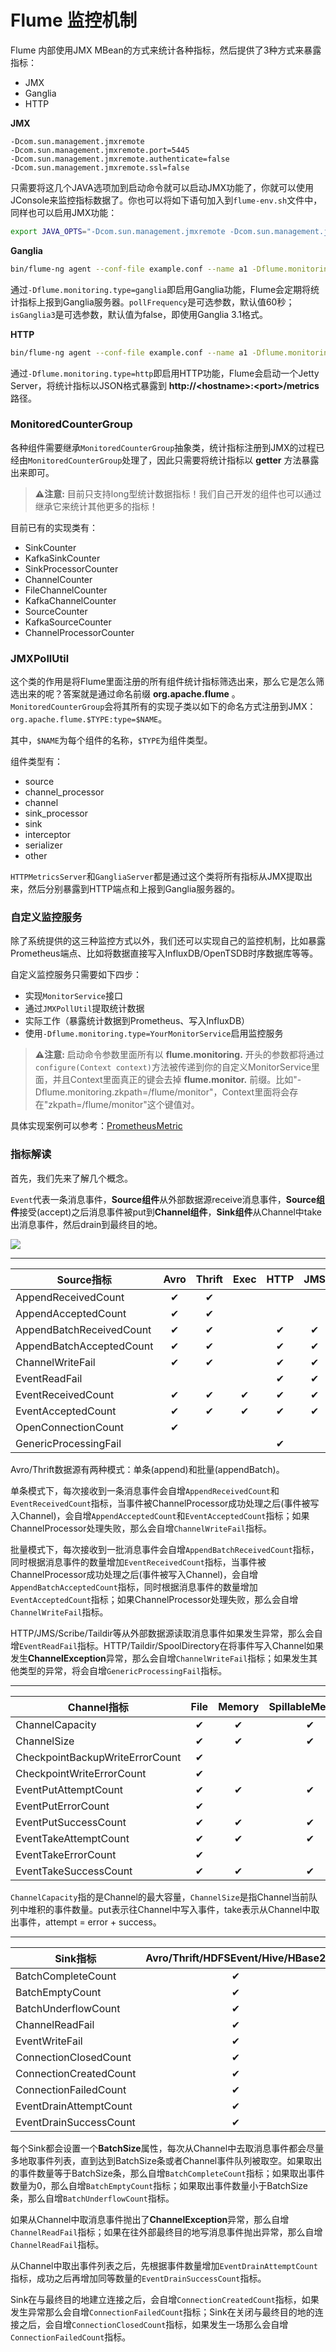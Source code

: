 # Flume 监控机制

Flume 内部使用JMX MBean的方式来统计各种指标，然后提供了3种方式来暴露指标：

- JMX
- Ganglia
- HTTP

**JMX**

```
-Dcom.sun.management.jmxremote 
-Dcom.sun.management.jmxremote.port=5445 
-Dcom.sun.management.jmxremote.authenticate=false 
-Dcom.sun.management.jmxremote.ssl=false
```

只需要将这几个JAVA选项加到启动命令就可以启动JMX功能了，你就可以使用JConsole来监控指标数据了。你也可以将如下语句加入到`flume-env.sh`文件中，同样也可以启用JMX功能：

```bash
export JAVA_OPTS="-Dcom.sun.management.jmxremote -Dcom.sun.management.jmxremote.port=5445 -Dcom.sun.management.jmxremote.authenticate=false -Dcom.sun.management.jmxremote.ssl=false"
```

**Ganglia**

```bash
bin/flume-ng agent --conf-file example.conf --name a1 -Dflume.monitoring.type=ganglia -Dflume.monitoring.hosts=com.example:1234,com.example2:5455 -Dflume.monitoring.pollFrequency=60 -Dflume.monitoring.isGanglia3=false
```

通过`-Dflume.monitoring.type=ganglia`即启用Ganglia功能，Flume会定期将统计指标上报到Ganglia服务器。`pollFrequency`是可选参数，默认值60秒；`isGanglia3`是可选参数，默认值为false，即使用Ganglia 3.1格式。

**HTTP**

```bash
bin/flume-ng agent --conf-file example.conf --name a1 -Dflume.monitoring.type=http -Dflume.monitoring.port=34545
```

通过`-Dflume.monitoring.type=http`即启用HTTP功能，Flume会启动一个Jetty Server，将统计指标以JSON格式暴露到 **http://\<hostname>:\<port>/metrics** 路径。

### MonitoredCounterGroup

各种组件需要继承`MonitoredCounterGroup`抽象类，统计指标注册到JMX的过程已经由`MonitoredCounterGroup`处理了，因此只需要将统计指标以 **getter** 方法暴露出来即可。

> **⚠️注意:** 目前只支持long型统计数据指标！我们自己开发的组件也可以通过继承它来统计其他更多的指标！

目前已有的实现类有：

- SinkCounter
- KafkaSinkCounter
- SinkProcessorCounter
- ChannelCounter
- FileChannelCounter
- KafkaChannelCounter
- SourceCounter
- KafkaSourceCounter
- ChannelProcessorCounter

### JMXPollUtil

这个类的作用是将Flume里面注册的所有组件统计指标筛选出来，那么它是怎么筛选出来的呢？答案就是通过命名前缀 **org.apache.flume** 。`MonitoredCounterGroup`会将其所有的实现子类以如下的命名方式注册到JMX：`org.apache.flume.$TYPE:type=$NAME`。

其中，`$NAME`为每个组件的名称，`$TYPE`为组件类型。

组件类型有：

- source
- channel_processor
- channel
- sink_processor
- sink
- interceptor
- serializer
- other

`HTTPMetricsServer`和`GangliaServer`都是通过这个类将所有指标从JMX提取出来，然后分别暴露到HTTP端点和上报到Ganglia服务器的。

### 自定义监控服务

除了系统提供的这三种监控方式以外，我们还可以实现自己的监控机制，比如暴露Prometheus端点、比如将数据直接写入InfluxDB/OpenTSDB时序数据库等等。

自定义监控服务只需要如下四步：

- 实现`MonitorService`接口
- 通过`JMXPollUtil`提取统计数据
- 实际工作（暴露统计数据到Prometheus、写入InfluxDB）
- 使用`-Dflume.monitoring.type=YourMonitorService`启用监控服务

> **⚠️注意:** 启动命令参数里面所有以 **flume.monitoring.** 开头的参数都将通过`configure(Context context)`方法被传递到你的自定义MonitorService里面，并且Context里面真正的键会去掉 **flume.monitor.** 前缀。比如"-Dflume.monitoring.zkpath=/flume/monitor"，Context里面将会存在"zkpath=/flume/monitor"这个键值对。

具体实现案例可以参考：[PrometheusMetric](https://github.com/yu000hong/flume-utils/blob/master/src/main/java/com/yu000hong/flume/PrometheusMetric.java)

### 指标解读

首先，我们先来了解几个概念。

`Event`代表一条消息事件，**Source组件**从外部数据源receive消息事件，**Source组件**接受(accept)之后消息事件被put到**Channel组件**，**Sink组件**从Channel中take出消息事件，然后drain到最终目的地。

![](image/counter.png)

----

| **Source指标** | Avro | Thrift | Exec | HTTP | JMS | Scribe | Taildir | SpoolDirectory | SyslogTcp | SyslogUDP |
| --- | :---: | :---: | :---: | :---: | :---: | :---: | :---: | :---: | :---: | :---: |
| AppendReceivedCount       | ✔ | ✔ |   |   |   |   |   |   |   |   |
| AppendAcceptedCount       | ✔ | ✔ |   |   |   |   |   |   |   |   |
| AppendBatchReceivedCount  | ✔ | ✔ |   | ✔ | ✔ |   | ✔ | ✔ |   |   |
| AppendBatchAcceptedCount  | ✔ | ✔ |   | ✔ | ✔ |   | ✔ | ✔ |   |   |
| ChannelWriteFail          | ✔ | ✔ |   | ✔ | ✔ | ✔ | ✔ | ✔ | ✔ | ✔ |
| EventReadFail             |   |   |   | ✔ | ✔ | ✔ | ✔ | ✔ | ✔ | ✔ |
| EventReceivedCount        | ✔ | ✔ | ✔ | ✔ | ✔ | ✔ | ✔ | ✔ | ✔ | ✔ |
| EventAcceptedCount        | ✔ | ✔ | ✔ | ✔ | ✔ | ✔ | ✔ | ✔ | ✔ | ✔ |
| OpenConnectionCount       | ✔ |   |   |   |   |   |   |   |   |   |
| GenericProcessingFail     |   |   |   | ✔ |   |   | ✔ | ✔ |   |   |

Avro/Thrift数据源有两种模式：单条(append)和批量(appendBatch)。

单条模式下，每次接收到一条消息事件会自增`AppendReceivedCount`和`EventReceivedCount`指标，当事件被ChannelProcessor成功处理之后(事件被写入Channel)，会自增`AppendAcceptedCount`和`EventAcceptedCount`指标；如果ChannelProcessor处理失败，那么会自增`ChannelWriteFail`指标。

批量模式下，每次接收到一批消息事件会自增`AppendBatchReceivedCount`指标，同时根据消息事件的数量增加`EventReceivedCount`指标，当事件被ChannelProcessor成功处理之后(事件被写入Channel)，会自增`AppendBatchAcceptedCount`指标，同时根据消息事件的数量增加`EventAcceptedCount`指标；如果ChannelProcessor处理失败，那么会自增`ChannelWriteFail`指标。

HTTP/JMS/Scribe/Taildir等从外部数据源读取消息事件如果发生异常，那么会自增`EventReadFail`指标。HTTP/Taildir/SpoolDirectory在将事件写入Channel如果发生**ChannelException**异常，那么会自增`ChannelWriteFail`指标；如果发生其他类型的异常，将会自增`GenericProcessingFail`指标。

----

| **Channel指标** | File | Memory | SpillableMemory | PseudoTxnMemory |
| --- | :---: | :---: | :---: | :---: |
| ChannelCapacity                 | ✔ | ✔ | ✔ |   |
| ChannelSize                     | ✔ | ✔ | ✔ | ✔ |
| CheckpointBackupWriteErrorCount | ✔ |   |   |   |
| CheckpointWriteErrorCount       | ✔ |   |   |   |
| EventPutAttemptCount            | ✔ | ✔ | ✔ | ✔ |
| EventPutErrorCount              | ✔ |   |   |   |
| EventPutSuccessCount            | ✔ | ✔ | ✔ | ✔ |
| EventTakeAttemptCount           | ✔ | ✔ | ✔ | ✔ |
| EventTakeErrorCount             | ✔ |   |   |   |
| EventTakeSuccessCount           | ✔ | ✔ | ✔ | ✔ |

`ChannelCapacity`指的是Channel的最大容量，`ChannelSize`是指Channel当前队列中堆积的事件数量。put表示往Channel中写入事件，take表示从Channel中取出事件，attempt = error + success。

----

| **Sink指标** | Avro/Thrift/HDFSEvent/Hive/HBase2 | AsyncHBase/HBase/ElasticSearch |
| --- | :---: | :---: |
| BatchCompleteCount     | ✔ | ✔ |
| BatchEmptyCount        | ✔ | ✔ |
| BatchUnderflowCount    | ✔ | ✔ |
| ChannelReadFail        | ✔ |   |
| EventWriteFail         | ✔ |   |
| ConnectionClosedCount  | ✔ | ✔ |
| ConnectionCreatedCount | ✔ | ✔ |
| ConnectionFailedCount  | ✔ | ✔ |
| EventDrainAttemptCount | ✔ | ✔ |
| EventDrainSuccessCount | ✔ | ✔ |

每个Sink都会设置一个**BatchSize**属性，每次从Channel中去取消息事件都会尽量多地取事件列表，直到达到BatchSize条或者Channel事件队列被取空。如果取出的事件数量等于BatchSize条，那么自增`BatchCompleteCount`指标；如果取出事件数量为0，那么自增`BatchEmptyCount`指标；如果取出事件数量小于BatchSize条，那么自增`BatchUnderflowCount`指标。

如果从Channel中取消息事件抛出了**ChannelException**异常，那么自增`ChannelReadFail`指标；如果在往外部最终目的地写消息事件抛出异常，那么自增`ChannelReadFail`指标。

从Channel中取出事件列表之后，先根据事件数量增加`EventDrainAttemptCount`指标，成功之后再增加同等数量的`EventDrainSuccessCount`指标。

Sink在与最终目的地建立连接之后，会自增`ConnectionCreatedCount`指标，如果发生异常那么会自增`ConnectionFailedCount`指标；Sink在关闭与最终目的地的连接之后，会自增`ConnectionClosedCount`指标，如果发生一场那么会自增`ConnectionFailedCount`指标。